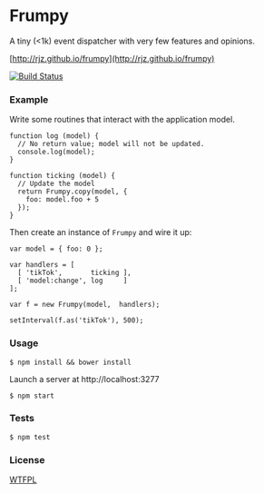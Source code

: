 # Frumpy

A tiny (<1k) event dispatcher with very few features and opinions.

[http://rjz.github.io/frumpy](http://rjz.github.io/frumpy)

[![Build
Status](https://travis-ci.org/rjz/frumpy.svg)](https://travis-ci.org/rjz/frumpy)

### Example

Write some routines that interact with the application model.

    function log (model) {
      // No return value; model will not be updated.
      console.log(model);
    }

    function ticking (model) {
      // Update the model
      return Frumpy.copy(model, {
        foo: model.foo + 5
      });
    }

Then create an instance of `Frumpy` and wire it up:

    var model = { foo: 0 };

    var handlers = [
      [ 'tikTok',       ticking ],
      [ 'model:change', log     ]
    ];

    var f = new Frumpy(model,  handlers);

    setInterval(f.as('tikTok'), 500);

### Usage

    $ npm install && bower install

Launch a server at http://localhost:3277

    $ npm start

### Tests

    $ npm test

### License

[WTFPL](http://www.wtfpl.net/)

